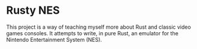 # Rusty NES

This project is a way of teaching myself more about Rust and classic video games consoles. It attempts to write, in pure
Rust, an emulator for the Nintendo Entertainment System (NES).